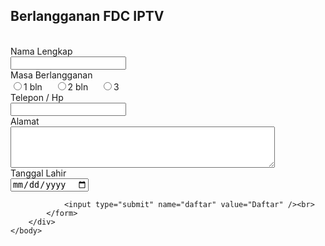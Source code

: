 <html>
	<head>
		<title>Halaman Pendaftaran</title>
		<link rel="stylesheet" type="text/css" href="css/styles.css" />
	</head>
	<body>
		<div class="box-form">
			<?php
				include "koneksi.php";
				if(isset($_POST['daftar'])){
					$daftar = mysqli_query($conn, "INSERT INTO tb_daftar VALUES
					('".$_POST['id']."',
					'".$_POST['nama']."',
					'".$_POST['jk']."',
					'".$_POST['telp']."',
					'".$_POST['alamat']."',
					'".$_POST['tgl_lhr']."',
					NULL)");
					if($daftar){
						echo 'Berhasil daftar';
					}else{
						echo 'Gagal daftar';
					}
				}
			?>
			<h2>Berlangganan FDC IPTV</h2>
			<form action="" method="post">
				<?php
					$data = mysqli_query($conn, "SELECT MAX(id_pendaftaran) AS idp FROM
					tb_daftar");
					$data_akhir = mysqli_fetch_array($data);
					$id1 = $data_akhir['idp'];
					$id2 = substr($id1,3,2); //USR01
					$id3 = $id2 + 1;
					$id4 = 'USR'.sprintf('%02s',$id3);
				?>
				<input type="hidden" name="id" value="<?php echo $id4 ?>" /><br>
				Nama Lengkap<br>
				<input type="text" name="nama" value="" /><br>
				Masa Berlangganan<br>
				<input type="radio" name="jk" value="1 bln" title="1 Bulan" />1 bln &nbsp;&nbsp;&nbsp;
				<input type="radio" name="jk" value="2 bln" title="1 Bulan" />2 bln &nbsp;&nbsp;&nbsp;
				<input type="radio" name="jk" value="3 bln" title="2 Bulan"/>3<br>
				Telepon / Hp<br>
				<input type="text" name="telp" required /><br>
				Alamat<br>
				<textarea name="alamat" rows="4" cols="50" required></textarea><br>
				Tanggal Lahir<br>
				<input type="date" name="tgl_lhr" required /><br>
				
				<input type="submit" name="daftar" value="Daftar" /><br>
			</form>
		</div>
	</body>
</html>
